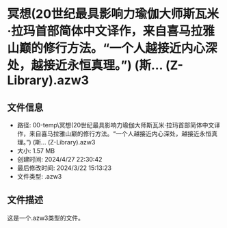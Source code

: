 ﻿# 冥想(20世纪最具影响力瑜伽大师斯瓦米·拉玛首部简体中文译作，来自喜马拉雅山巅的修行方法。“一个人越接近内心深处，越接近永恒真理。”) (斯... (Z-Library).azw3

## 文件信息
- 路径: 00-temp\冥想(20世纪最具影响力瑜伽大师斯瓦米·拉玛首部简体中文译作，来自喜马拉雅山巅的修行方法。“一个人越接近内心深处，越接近永恒真理。”) (斯... (Z-Library).azw3
- 大小: 1.57 MB
- 创建时间: 2024/4/27 22:30:42
- 最后修改时间: 2024/3/22 15:13:23
- 文件类型: .azw3

## 文件描述
这是一个.azw3类型的文件。

